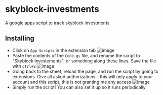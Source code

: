 # skyblock-investments
A google apps script to track skyblock investments
## Installing
- Click on `App Scripts` in the extension tab
![image](https://github.com/user-attachments/assets/85860f3e-8d00-4715-9c1a-9dd8f3c7cfad)
- Paste the contents of the `Code.gs` file, and rename the script to "Skyblock Investements", or something along these lines. Save the file with `Ctrl+S`
![image](https://github.com/user-attachments/assets/b0b3508f-908c-4860-aa0b-88a34bc6ea33)
- Going back to the sheet, reload the page, and run the script by going to extensions. Give all asked authorizations - this will only apply to your account and this script, this is not granting me any access
![image](https://github.com/user-attachments/assets/3ba56df3-1f20-4b8d-bd50-a0e8368130a6)
- Simply run the script! You can also set it up so it runs periodically
